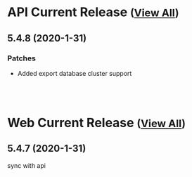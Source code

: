 
# API Current Release <small>([View All](/API.md))</small>
## 5.4.8 (2020-1-31)
### Patches 

- Added export database cluster support

<br><br>
# Web Current Release <small>([View All](/Web.md))</small>
## 5.4.7 (2020-1-31)
sync with api

  